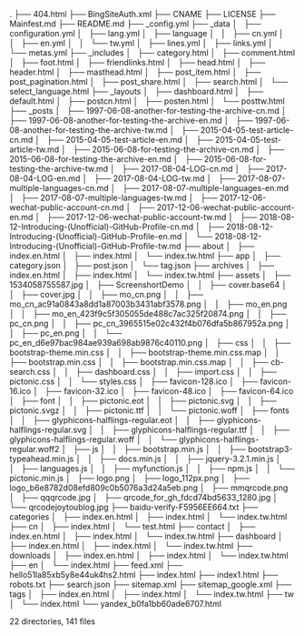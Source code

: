 .
├── 404.html
├── BingSiteAuth.xml
├── CNAME
├── LICENSE
├── Mainfest.md
├── README.md
├── _config.yml
├── _data
│   ├── configuration.yml
│   ├── lang.yml
│   ├── language
│   │   ├── cn.yml
│   │   ├── en.yml
│   │   └── tw.yml
│   ├── lines.yml
│   ├── links.yml
│   └── metas.yml
├── _includes
│   ├── category.html
│   ├── comment.html
│   ├── foot.html
│   ├── friendlinks.html
│   ├── head.html
│   ├── header.html
│   ├── masthead.html
│   ├── post_item.html
│   ├── post_pagination.html
│   ├── post_share.html
│   ├── search.html
│   └── select_language.html
├── _layouts
│   ├── dashboard.html
│   ├── default.html
│   ├── postcn.html
│   ├── posten.html
│   └── posttw.html
├── _posts
│   ├── 1997-06-08-another-for-testing-the-archive-cn.md
│   ├── 1997-06-08-another-for-testing-the-archive-en.md
│   ├── 1997-06-08-another-for-testing-the-archive-tw.md
│   ├── 2015-04-05-test-article-cn.md
│   ├── 2015-04-05-test-article-en.md
│   ├── 2015-04-05-test-article-tw.md
│   ├── 2015-06-08-for-testing-the-archive-cn.md
│   ├── 2015-06-08-for-testing-the-archive-en.md
│   ├── 2015-06-08-for-testing-the-archive-tw.md
│   ├── 2017-08-04-LOG-cn.md
│   ├── 2017-08-04-LOG-en.md
│   ├── 2017-08-04-LOG-tw.md
│   ├── 2017-08-07-multiple-languages-cn.md
│   ├── 2017-08-07-multiple-languages-en.md
│   ├── 2017-08-07-multiple-languages-tw.md
│   ├── 2017-12-06-wechat-public-account-cn.md
│   ├── 2017-12-06-wechat-public-account-en.md
│   ├── 2017-12-06-wechat-public-account-tw.md
│   ├── 2018-08-12-Introducing-(Unofficial)-GitHub-Profile-cn.md
│   ├── 2018-08-12-Introducing-(Unofficial)-GitHub-Profile-en.md
│   └── 2018-08-12-Introducing-(Unofficial)-GitHub-Profile-tw.md
├── about
│   ├── index.en.html
│   ├── index.html
│   └── index.tw.html
├── app
│   ├── category.json
│   ├── post.json
│   └── tag.json
├── archives
│   ├── index.en.html
│   ├── index.html
│   └── index.tw.html
├── assets
│   ├── 1534058755587.jpg
│   ├── ScreenshortDemo
│   │   ├── cover.base64
│   │   ├── cover.jpg
│   │   ├── mo_cn.png
│   │   ├── mo_cn_ac91a0843a8dd1a87003b3431abf3578.png
│   │   ├── mo_en.png
│   │   ├── mo_en_423f9c5f305055de488c7ac325f20874.png
│   │   ├── pc_cn.png
│   │   ├── pc_cn_3965515e02c432f4b076dfa5b867952a.png
│   │   ├── pc_en.png
│   │   └── pc_en_d6e97bac984ae939a698ab9876c40110.png
│   ├── css
│   │   ├── bootstrap-theme.min.css
│   │   ├── bootstrap-theme.min.css.map
│   │   ├── bootstrap.min.css
│   │   ├── bootstrap.min.css.map
│   │   ├── cb-search.css
│   │   ├── dashboard.css
│   │   ├── import.css
│   │   ├── pictonic.css
│   │   └── styles.css
│   ├── favicon-128.ico
│   ├── favicon-16.ico
│   ├── favicon-32.ico
│   ├── favicon-48.ico
│   ├── favicon-64.ico
│   ├── font
│   │   ├── pictonic.eot
│   │   ├── pictonic.svg
│   │   ├── pictonic.svgz
│   │   ├── pictonic.ttf
│   │   └── pictonic.woff
│   ├── fonts
│   │   ├── glyphicons-halflings-regular.eot
│   │   ├── glyphicons-halflings-regular.svg
│   │   ├── glyphicons-halflings-regular.ttf
│   │   ├── glyphicons-halflings-regular.woff
│   │   └── glyphicons-halflings-regular.woff2
│   ├── js
│   │   ├── bootstrap.min.js
│   │   ├── bootstrap3-typeahead.min.js
│   │   ├── docs.min.js
│   │   ├── jquery-3.2.1.min.js
│   │   ├── languages.js
│   │   ├── myfunction.js
│   │   ├── npm.js
│   │   └── pictonic.min.js
│   ├── logo.png
│   ├── logo_112px.png
│   ├── logo_b6e8782d08efd809c0b5076a3d24a5eb.png
│   ├── mmqrcode.png
│   ├── qqqrcode.jpg
│   ├── qrcode_for_gh_fdcd74bd5633_1280.jpg
│   └── qrcodejoytoublog.jpg
├── baidu-verify-F5956EE664.txt
├── categories
│   ├── index.en.html
│   ├── index.html
│   └── index.tw.html
├── cn
│   ├── index.html
│   └── test.html
├── contact
│   ├── index.en.html
│   ├── index.html
│   └── index.tw.html
├── dashboard
│   ├── index.en.html
│   ├── index.html
│   └── index.tw.html
├── downloads
│   ├── index.en.html
│   ├── index.html
│   └── index.tw.html
├── en
│   └── index.html
├── feed.xml
├── hello51la85xb5y8e44uk4hs2.html
├── index.html
├── index1.html
├── robots.txt
├── search.json
├── sitemap.xml
├── sitemap_google.xml
├── tags
│   ├── index.en.html
│   ├── index.html
│   └── index.tw.html
├── tw
│   └── index.html
└── yandex_b0fa1bb60ade6707.html

22 directories, 141 files